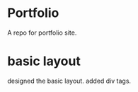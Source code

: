 # Portfolio
A repo for portfolio site.

# basic layout
  designed the basic layout.
  added div tags.
